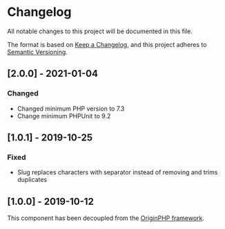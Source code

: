 # Changelog

All notable changes to this project will be documented in this file.

The format is based on [Keep a Changelog](https://keepachangelog.com/en/1.0.0/),
and this project adheres to [Semantic Versioning](https://semver.org/spec/v2.0.0.html).

## [2.0.0] - 2021-01-04

### Changed

- Changed minimum PHP version to 7.3
- Change minimum PHPUnit to 9.2

## [1.0.1] - 2019-10-25

### Fixed

- Slug replaces characters with separator instead of removing and trims duplicates

## [1.0.0] - 2019-10-12

This component has been decoupled from the [OriginPHP framework](https://www.originphp.com/).